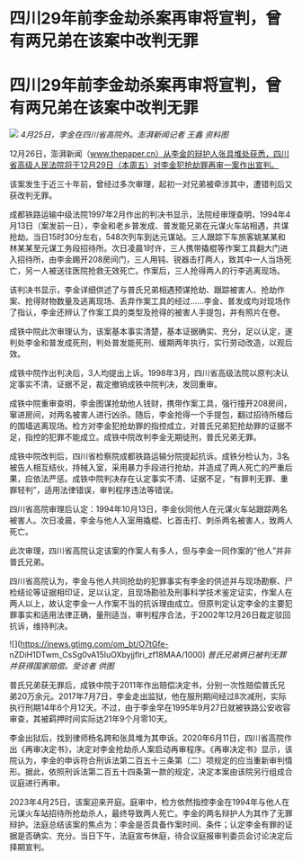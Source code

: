 # 四川29年前李金劫杀案再审将宣判，曾有两兄弟在该案中改判无罪

# 四川29年前李金劫杀案再审将宣判，曾有两兄弟在该案中改判无罪

![](https://inews.gtimg.com/om_bt/Oxhpl2GB5phUN1hty33rEUwvHxD-4yV6ItcmTqajkRoRIAA/1000)
_4月25日，李金在四川省高院外。澎湃新闻记者 王鑫 资料图_

12月26日，澎湃新闻（www.thepaper.cn）从李金的辩护人张具堆处获悉，四川省高级人民法院将于12月29日（本周五）对李金犯抢劫罪再审一案作出宣判。

该案发生于近三十年前，曾经过多次审理，起初一对兄弟被牵涉其中，遭错判后又获改判无罪。

成都铁路运输中级法院1997年2月作出的判决书显示，法院经审理查明，1994年4月13日（案发前一日），李金和老乡普发成、普发能兄弟在元谋火车站相遇，共谋抢劫。当日15时30分左右，548次列车到达元谋站。三人跟踪下车旅客姚某某和林某某至元谋工务段招待所。次日凌晨1时许，三人携带撬棍等作案工具翻大门进入招待所，由李金踢开208房间门，三人用钝、锐器击打两人，致其中一人当场死亡，另一人被送往医院抢救无效死亡。作案后，三人抢得两人的行李逃离现场。

该判决书显示，李金详细供述了与普氏兄弟相遇预谋抢劫、跟踪被害人、抢劫作案、抢得财物数量及逃离现场、丢弃作案工具的经过……李金、普发成均对现场作了指认，李金还辨认了作案工具的类型及抢得的被害人手提包，并有照片在卷。

成铁中院此次审理认为，该案基本事实清楚，基本证据确实、充分，足以认定，遂判处李金和普发成死刑，判处普发能死刑、缓期两年执行，实行劳动改造，以观后效。

成铁中院作出判决后，3人均提出上诉。1998年3月，四川省高级法院以原判决认定事实不清，证据不足，裁定撤销成铁中院判决，发回重审。

成铁中院重审查明，李金图谋抢劫他人钱财，携带作案工具，强行撞开208房间，窜进房间，对两名被害人进行凶杀。随后，李金抢得一个手提包，翻过招待所楼后的围墙逃离现场。检方对李金犯抢劫罪的指控成立，对普氏兄弟犯抢劫罪的证据不足，指控的犯罪不能成立。成铁中院改判李金无期徒刑，普氏兄弟无罪。

成铁中院改判后，四川省检察院成都铁路运输分院提起抗诉。成铁分检认为，3名被告人相互结伙，持械入室，采用暴力手段进行抢劫，并造成了两人死亡的严重后果，应依法严惩。成铁中院判决存在认定事实不清、证据不足，“有罪判无罪、重罪轻判”，适用法律错误，审判程序违法等错误。

四川省高院审理后认定：1994年10月13日，李金伙同他人在元谋火车站跟踪两名被害人。次日凌晨，李金与他人入室用撬棍、匕首击打、刺杀两名被害人，致两人死亡。

此次审理，四川省高院认定该案的作案人有多人，但与李金一同作案的“他人”并非普氏兄弟。

四川省高院认为，李金与他人共同抢劫的犯罪事实有李金的供述并与现场勘察、尸检结论等证据相印证，足以认定，且现场勘验及刑事科学技术鉴定证实，作案人在两人以上，故认定李金一人作案不当的抗诉理由成立。但原判定认定李金的主要犯罪事实和适用法律正确，量刑适当，审判程序合法，于2002年12月26日裁定驳回抗诉，维持判决。

![](https://inews.gtimg.com/om_bt/O7tGfe-
nZDiH1DTwm_CsSg0vA15IuOXbyjjflri_zf18MAA/1000) _普氏兄弟俩已被判无罪并获得国家赔偿。受访者 供图_

普氏兄弟获无罪后，成铁中院于2011年作出赔偿决定书，分别一次性赔偿普氏兄弟20万余元。2017年7月7日，李金走出监狱，他在服刑期间经过8次减刑，实际执行刑期14年6个月12天。不过，由于李金早在1995年9月27日就被铁路公安收容审查，其被羁押时间实际达21年9个月零10天。

李金出狱后，找到律师杨名跨和张具堆为其申诉。2020年6月11日，四川省高院作出《再审决定书》，决定对李金抢劫杀人案启动再审程序。《再审决定书》显示，该院认为，李金的申诉符合刑诉法第二百五十三条第（二）项规定的应当重新审判情形。据此，依照刑诉法第二百五十四条第一款的规定，决定本案由该院另行组成合议庭进行再审。

2023年4月25日，该案迎来开庭。庭审中，检方依然指控李金在1994年与他人在元谋火车站招待所抢劫杀人，最终导致两人死亡。李金的两名辩护人为其作了无罪辩护。法庭总结该案的焦点为：李金是否具备作案时间、条件；认定李金有罪的证据是否确实、充分。当日下午，法庭宣布休庭，待合议庭报审判委员会讨论决定后择期宣判。

